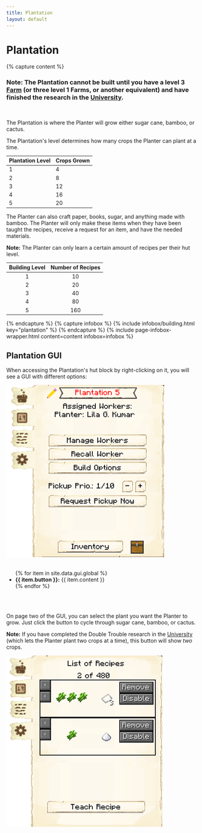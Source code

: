 ```yaml
---
title: Plantation
layout: default
---
```

# Plantation

{% capture content %}
### Note: The Plantation cannot be built until you have a level 3 [Farm](../../source/buildings/farm&field) (or three level 1 Farms, or another equivalent) and have finished the research in the [University](../../source/buildings/university).
<br>

The Plantation is where the Planter will grow either sugar cane, bamboo, or cactus.

The Plantation's level determines how many crops the Planter can plant at a time.

| Plantation Level | Crops Grown |
| ----- | ----- |
| 1 | 4 |
| 2 | 8 |
| 3 | 12 |
| 4 | 16 |
| 5 | 20 |

The Planter can also craft paper, books, sugar, and anything made with bamboo. The Planter will only make these items when they have been taught the recipes, receive a request for an item, and have the needed materials.

**Note:** The Planter can only learn a certain amount of recipes per their hut level. 

| Building Level | Number of Recipes |
| :-----: | :-----: |
| 1 | 10 | 
| 2 | 20 |
| 3 | 40 |
| 4 | 80 | 
| 5 | 160 | 
{% endcapture %}
{% capture infobox %}
{% include infobox/building.html key="plantation" %}
{% endcapture %}
{% include page-infobox-wrapper.html content=content infobox=infobox %}

## Plantation GUI

When accessing the Plantation's hut block by right-clicking on it, you will see a GUI with different options:

<div class="row">
  <div class="col-sm-12 col-md">
    <img src="../../assets/images/gui/plantationgui1.png" class="img-fluid mx-auto" alt="Plantation GUI">
  </div>
  <div class="col-sm-12 col-md">
    <br>
    <ul>
      {% for item in site.data.gui.global %}
        <li><strong>{{ item.button }}:</strong> {{ item.content }}</li>
      {% endfor %}
    </ul>
  </div>
</div>
<br> <br>

On page two of the GUI, you can select the plant you want the Planter to grow. Just click the button to cycle through sugar cane, bamboo, or cactus.

**Note:** If you have completed the Double Trouble research in the [University](../../source/buildings/university) (which lets the Planter plant two crops at a time), this button will show *two* crops.

 <img src="../../assets/images/gui/plantationgui2.png" alt="Plantation GUI Page 2" />
